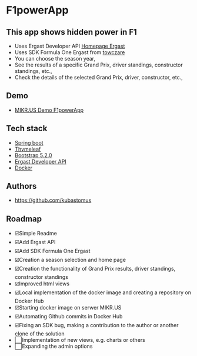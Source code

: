 # F1powerApp

## This app shows hidden power in F1 
- Uses Ergast Developer API [Homepage Ergast](https://ergast.com/mrd/)
- Uses SDK Formula One Ergast from [towczare](https://github.com/towczare/formula-one-ergast-sdk) 
- You can choose the season year,
- See the results of a specific Grand Prix, driver standings, constructor standings, etc.,
- Check the details of the selected Grand Prix, driver, constructor, etc.,

## Demo
- [MIKR.US Demo F1powerApp](https://f1power.toadres.pl/)

## Tech stack
- [Spring boot](https://spring.io/projects/spring-boot)
- [Thymeleaf](https://www.thymeleaf.org/)
- [Bootstrap 5.2.0](https://getbootstrap.com/docs/5.2/getting-started/introduction/)
- [Ergast Developer API](https://ergast.com/mrd/)
- [Docker](https://docs.docker.com/)

## Authors
- https://github.com/kubastomus

## Roadmap
- ☑️Simple Readme
- ☑️Add Ergast API
- ☑️Add SDK Formula One Ergast
- ☑️Creation a season selection and home page
- ☑️Creation the functionality of Grand Prix results, driver standings, constructor standings
- ☑️Improved html views
- ☑️Local implementation of the docker image and creating a repository on Docker Hub
- ☑️Starting docker image on serwer MIKR.US
- ☑️Automating Github commits in Docker Hub
- ☑️Fixing an SDK bug, making a contribution to the author or another clone of the solution
- ⬜️Implementation of new views, e.g. charts or others
- ⬜️Expanding the admin options